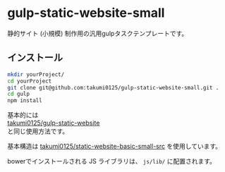 gulp-static-website-small
===============================

静的サイト (小規模) 制作用の汎用gulpタスクテンプレートです。

## インストール
```bash
mkdir yourProject/
cd yourProject
git clone git@github.com:takumi0125/gulp-static-website-small.git .
cd gulp
npm install
```

基本的には  
<a href="https://github.com/takumi0125/runt-static-website" target="_blank">takumi0125/gulp-static-website</a>  
と同じ使用方法です。

基本構造は
<a href="https://github.com/takumi0125/static-website-basic-small-src" target="_blank">takumi0125/static-website-basic-small-src</a>
を使用しています。

bowerでインストールされる JS ライブラリは、 `js/lib/` に配置されます。
